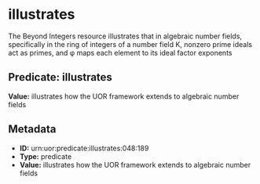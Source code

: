 # illustrates

The Beyond Integers resource illustrates that in algebraic number fields, specifically in the ring of integers of a number field K, nonzero prime ideals act as primes, and φ maps each element to its ideal factor exponents

## Predicate: illustrates

**Value:** illustrates how the UOR framework extends to algebraic number fields

## Metadata

- **ID:** urn:uor:predicate:illustrates:048:189
- **Type:** predicate
- **Value:** illustrates how the UOR framework extends to algebraic number fields
